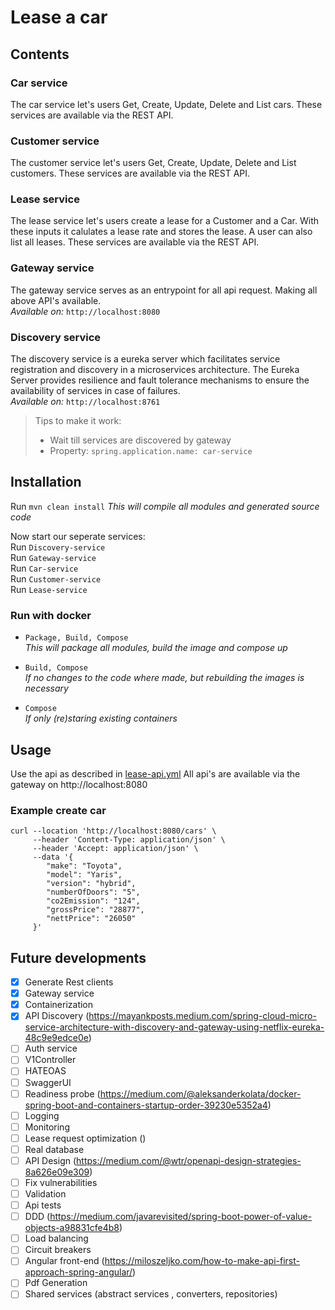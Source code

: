 # Lease a car

## Contents

### Car service

The car service let's users Get, Create, Update, Delete and List cars.
These services are available via the REST API.

### Customer service

The customer service let's users Get, Create, Update, Delete and List customers.
These services are available via the REST API.

### Lease service

The lease service let's users create a lease for a Customer and a Car.
With these inputs it calulates a lease rate and stores the lease.
A user can also list all leases.
These services are available via the REST API.

### Gateway service

The gateway service serves as an entrypoint for all api request. Making all above API's available.\
_Available on:_ `http://localhost:8080`

### Discovery service

The discovery service is a eureka server which facilitates service registration and discovery in a
microservices architecture.
The Eureka Server provides resilience and fault tolerance mechanisms to ensure the availability of
services in case of failures.\
_Available on:_ `http://localhost:8761`

> Tips to make it work:
> - Wait till services are discovered by gateway
> - Property: `spring.application.name: car-service`


## Installation

Run `mvn clean install`
_This will compile all modules and generated source code_

Now start our seperate services:\
Run `Discovery-service` \
Run `Gateway-service` \
Run `Car-service` \
Run `Customer-service` \
Run `Lease-service`

### Run with docker

- `Package, Build, Compose`\
  _This will package all modules, build the image and compose up_


- `Build, Compose`\
  _If no changes to the code where made, but rebuilding the images is necessary_


- `Compose`\
  _If only (re)staring existing containers_

## Usage

Use the api as described in [lease-api.yml](ws/src/main/resources/lease-api.yml)
All api's are available via the gateway on http://localhost:8080

### Example create car

```
curl --location 'http://localhost:8080/cars' \
     --header 'Content-Type: application/json' \
     --header 'Accept: application/json' \
     --data '{
        "make": "Toyota",
        "model": "Yaris",
        "version": "hybrid",
        "numberOfDoors": "5",
        "co2Emission": "124",
        "grossPrice": "28877",
        "nettPrice": "26050"
     }'
```

## Future developments
- [x] Generate Rest clients
- [x] Gateway service
- [x] Containerization
- [x] API
  Discovery (https://mayankposts.medium.com/spring-cloud-micro-service-architecture-with-discovery-and-gateway-using-netflix-eureka-48c9e9edce0e)
- [ ] Auth service
- [ ] V1Controller
- [ ] HATEOAS
- [ ] SwaggerUI
- [ ] Readiness
  probe (https://medium.com/@aleksanderkolata/docker-spring-boot-and-containers-startup-order-39230e5352a4)
- [ ] Logging
- [ ] Monitoring
- [ ] Lease request optimization ()
- [ ] Real database
- [ ] API Design (https://medium.com/@wtr/openapi-design-strategies-8a626e09e309)
- [ ] Fix vulnerabilities
- [ ] Validation
- [ ] Api tests
- [ ] DDD (https://medium.com/javarevisited/spring-boot-power-of-value-objects-a98831cfe4b8)
- [ ] Load balancing
- [ ] Circuit breakers
- [ ] Angular front-end (https://miloszeljko.com/how-to-make-api-first-approach-spring-angular/)
- [ ] Pdf Generation
- [ ] Shared services (abstract services , converters, repositories)
